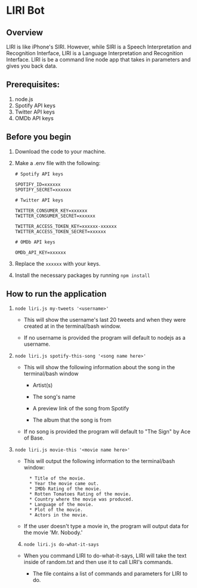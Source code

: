 # LIRI Bot

## Overview

LIRI is like iPhone's SIRI. However, while SIRI is a Speech Interpretation and Recognition Interface, LIRI is a Language Interpretation and Recognition Interface. LIRI is be a command line node app that takes in parameters and gives you back data.


## Prerequisites:
1. node.js
2. Spotify API keys
3. Twitter API keys
4. OMDb API keys

## Before you begin
1. Download the code to your machine.

2. Make a .env file with the following:

    ```
    # Spotify API keys

    SPOTIFY_ID=xxxxxx
    SPOTIFY_SECRET=xxxxxx

    # Twitter API keys

    TWITTER_CONSUMER_KEY=xxxxxx
    TWITTER_CONSUMER_SECRET=xxxxxx

    TWITTER_ACCESS_TOKEN_KEY=xxxxxx-xxxxxx
    TWITTER_ACCESS_TOKEN_SECRET=xxxxxx

    # OMDb API keys

    OMDb_API_KEY=xxxxxx
    ```

3. Replace the `xxxxxx` with your keys.

4. Install the necessary packages by running `npm install`

## How to run the application
1. `node liri.js my-tweets '<username>'`

   * This will show the username's last 20 tweets and when they were created at in the terminal/bash window. 
   
   * If no username is provided the program will default to nodejs as a username.

2. `node liri.js spotify-this-song '<song name here>'`

   * This will show the following information about the song in the terminal/bash window
     
     * Artist(s)
     
     * The song's name
     
     * A preview link of the song from Spotify
     
     * The album that the song is from

   * If no song is provided the program will default to "The Sign" by Ace of Base.

3. `node liri.js movie-this '<movie name here>'`

   * This will output the following information to the terminal/bash window:

     ```
       * Title of the movie.
       * Year the movie came out.
       * IMDb Rating of the movie.
       * Rotten Tomatoes Rating of the movie.
       * Country where the movie was produced.
       * Language of the movie.
       * Plot of the movie.
       * Actors in the movie.
     ```

   * If the user doesn't type a movie in, the program will output data for the movie 'Mr. Nobody.' 

   4. `node liri.js do-what-it-says`
   
   * When you command LIRI to do-what-it-says, LIRI will take the text inside of random.txt and then use it to call  LIRI's commands.
     
     * The file contains a list of commands and parameters for LIRI to do.
